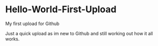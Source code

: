 # Hello-World-First-Upload
My first upload for Github

Just a quick upload as im new to Github and still working out how it all works.
